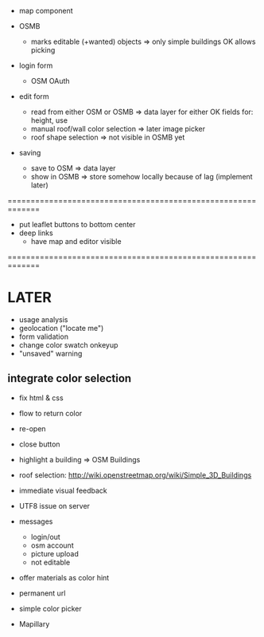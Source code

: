 
- map component

- OSMB
  - marks editable (+wanted) objects => only simple buildings
  OK allows picking

- login form
  - OSM OAuth

- edit form
  - read from either OSM or OSMB => data layer for either
  OK fields for: height, use
  - manual roof/wall color selection => later image picker
  - roof shape selection => not visible in OSMB yet

- saving
  - save to OSM => data layer
  - show in OSMB => store somehow locally because of lag (implement later)

=============================================================

- put leaflet buttons to bottom center
- deep links
  - have map and editor visible

=============================================================

# LATER

- usage analysis
- geolocation ("locate me")
- form validation
- change color swatch onkeyup
- "unsaved" warning

## integrate color selection
  - fix html & css
  - flow to return color
  - re-open
  - close button

- highlight a building => OSM Buildings
- roof selection: http://wiki.openstreetmap.org/wiki/Simple_3D_Buildings
- immediate visual feedback
- UTF8 issue on server
- messages
  - login/out
  - osm account
  - picture upload
  - not editable
- offer materials as color hint
- permanent url
- simple color picker
- Mapillary
